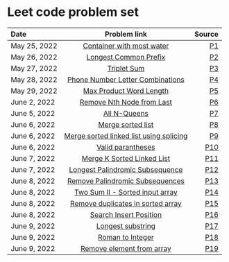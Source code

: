 # Leet code problem set
| Date        | Problem link  																								| Source        |
| :---        | :----:     																									| ---: 			|
| May 25, 2022| [Container with most water](https://leetcode.com/problems/container-with-most-water/) 						| [P1](P1)  	|
| May 26, 2022| [Longest Common Prefix](https://leetcode.com/problems/longest-common-prefix/) 								| [P2](P2)  	|
| May 27, 2022| [Triplet Sum](https://leetcode.com/problems/3sum/) 															| [P3](P3)  	|
| May 28, 2022| [Phone Number Letter Combinations](https://leetcode.com/problems/letter-combinations-of-a-phone-number/) 	| [P4](P4)  	|
| May 29, 2022| [Max Product Word Length](https://leetcode.com/problems/maximum-product-of-word-lengths/) 					| [P5](P5)  	|
| June 2, 2022| [Remove Nth Node from Last](https://leetcode.com/problems/remove-nth-node-from-end-of-list/)				| [P6](P6)		|
| June 5, 2022| [All N-Queens](https://leetcode.com/problems/n-queens/)														| [P7](P7)		|
| June 6, 2022| [Merge sorted list](https://leetcode.com/problems/merge-sorted-array/)										| [P8](P8)		|
| June 6, 2022| [Merge sorted linked list using splicing](https://leetcode.com/problems/merge-two-sorted-lists/)			| [P9](P9)		|
| June 6, 2022| [Valid parantheses](https://leetcode.com/problems/valid-parentheses/)										| [P10](P10)	|
| June 7, 2022| [Merge K Sorted Linked List](https://leetcode.com/problems/merge-k-sorted-lists/)							| [P11](P11)	|
| June 7, 2022| [Longest Palindromic Subsequence](https://leetcode.com/problems/longest-palindromic-subsequence/)			| [P12](P12)	|
| June 8, 2022| [Remove Palindromic Subsequences](https://leetcode.com/problems/remove-palindromic-subsequences/)			| [P13](P13)	|
| June 8, 2022| [Two Sum II - Sorted input array](https://leetcode.com/problems/two-sum-ii-input-array-is-sorted/)			| [P14](P14)	|
| June 8, 2022| [Remove duplicates in sorted array](https://leetcode.com/problems/remove-duplicates-from-sorted-array/)		| [P15](P15)	|
| June 8, 2022| [Search Insert Position](https://leetcode.com/problems/search-insert-position/)								| [P16](P16)	|
| June 9, 2022| [Longest substring](https://leetcode.com/problems/longest-substring-without-repeating-characters/)			| [P17](P17)	|
| June 9, 2022| [Roman to Integer](https://leetcode.com/problems/roman-to-integer/)											| [P18](P18)	|
| June 9, 2022| [Remove element from array](https://leetcode.com/problems/remove-element/)									| [P19](P19)	|